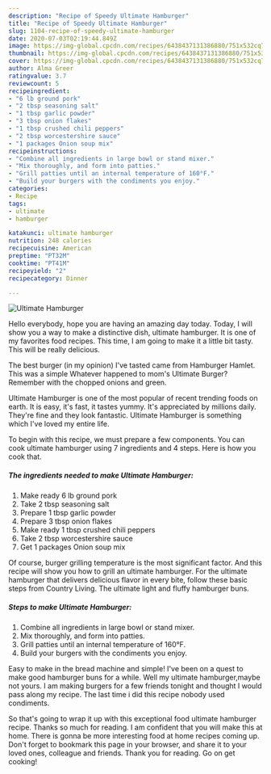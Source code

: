```yaml
---
description: "Recipe of Speedy Ultimate Hamburger"
title: "Recipe of Speedy Ultimate Hamburger"
slug: 1104-recipe-of-speedy-ultimate-hamburger
date: 2020-07-03T02:19:44.849Z
image: https://img-global.cpcdn.com/recipes/6438437131386880/751x532cq70/ultimate-hamburger-recipe-main-photo.jpg
thumbnail: https://img-global.cpcdn.com/recipes/6438437131386880/751x532cq70/ultimate-hamburger-recipe-main-photo.jpg
cover: https://img-global.cpcdn.com/recipes/6438437131386880/751x532cq70/ultimate-hamburger-recipe-main-photo.jpg
author: Alma Greer
ratingvalue: 3.7
reviewcount: 5
recipeingredient:
- "6 lb ground pork"
- "2 tbsp seasoning salt"
- "1 tbsp garlic powder"
- "3 tbsp onion flakes"
- "1 tbsp crushed chili peppers"
- "2 tbsp worcestershire sauce"
- "1 packages Onion soup mix"
recipeinstructions:
- "Combine all ingredients in large bowl or stand mixer."
- "Mix thoroughly, and form into patties."
- "Grill patties until an internal temperature of 160°F."
- "Build your burgers with the condiments you enjoy."
categories:
- Recipe
tags:
- ultimate
- hamburger

katakunci: ultimate hamburger 
nutrition: 248 calories
recipecuisine: American
preptime: "PT32M"
cooktime: "PT41M"
recipeyield: "2"
recipecategory: Dinner

---
```



![Ultimate Hamburger](https://img-global.cpcdn.com/recipes/6438437131386880/751x532cq70/ultimate-hamburger-recipe-main-photo.jpg)

Hello everybody, hope you are having an amazing day today. Today, I will show you a way to make a distinctive dish, ultimate hamburger. It is one of my favorites food recipes. This time, I am going to make it a little bit tasty. This will be really delicious.

The best burger (in my opinion) I&#39;ve tasted came from Hamburger Hamlet. This was a simple Whatever happened to mom&#39;s Ultimate Burger? Remember with the chopped onions and green.

Ultimate Hamburger is one of the most popular of recent trending foods on earth. It is easy, it's fast, it tastes yummy. It's appreciated by millions daily. They're fine and they look fantastic. Ultimate Hamburger is something which I've loved my entire life.


To begin with this recipe, we must prepare a few components. You can cook ultimate hamburger using 7 ingredients and 4 steps. Here is how you cook that.

<!--inarticleads1-->

##### The ingredients needed to make Ultimate Hamburger:

1. Make ready 6 lb ground pork
1. Take 2 tbsp seasoning salt
1. Prepare 1 tbsp garlic powder
1. Prepare 3 tbsp onion flakes
1. Make ready 1 tbsp crushed chili peppers
1. Take 2 tbsp worcestershire sauce
1. Get 1 packages Onion soup mix


Of course, burger grilling temperature is the most significant factor. And this recipe will show you how to grill an ultimate hamburger. For the ultimate hamburger that delivers delicious flavor in every bite, follow these basic steps from Country Living. The ultimate light and fluffy hamburger buns. 

<!--inarticleads2-->

##### Steps to make Ultimate Hamburger:

1. Combine all ingredients in large bowl or stand mixer.
1. Mix thoroughly, and form into patties.
1. Grill patties until an internal temperature of 160°F.
1. Build your burgers with the condiments you enjoy.


Easy to make in the bread machine and simple! I&#39;ve been on a quest to make good hamburger buns for a while. Well my ultimate hamburger,maybe not yours. I am making burgers for a few friends tonight and thought I would pass along my recipe. The last time i did this recipe nobody used condiments. 

So that's going to wrap it up with this exceptional food ultimate hamburger recipe. Thanks so much for reading. I am confident that you will make this at home. There is gonna be more interesting food at home recipes coming up. Don't forget to bookmark this page in your browser, and share it to your loved ones, colleague and friends. Thank you for reading. Go on get cooking!
